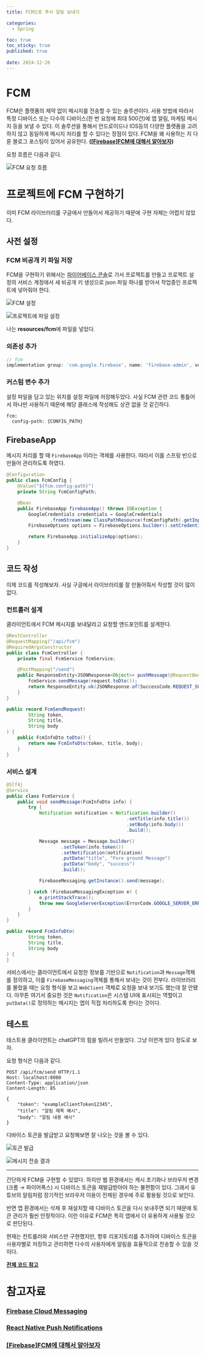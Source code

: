 ```yaml
---
title: FCM으로 푸시 알림 보내기

categories:
  - Spring

toc: true
toc_sticky: true
published: true
 
date: 2024-12-26
---
```


# FCM

FCM은 플랫폼의 제약 없이 메시지를 전송할 수 있는 솔루션이다. 사용 방법에 따라서 특정 디바이스 또는 다수의 디바이스(한 번 요청에 최대 500건)에 앱 알림, 마케팅 메시지 등을 보낼 수 있다. 이 솔루션을 통해서 안드로이드나 IOS등의 다양한 플랫폼을 고려하지 않고 동일하게 메시지 처리를 할 수 있다는 장점이 있다. FCM을 왜 사용하는 지 다룬 블로그 포스팅이 있어서 공유한다. **([\[Firebase\]FCM에 대해서 알아보자](https://donghun.dev/Firebase-Cloud-Messaging))**

요청 흐름은 다음과 같다.

![FCM 요청 흐름](/assets/images/fcm_03.png)

# 프로젝트에 FCM 구현하기

이미 FCM 라이브러리를 구글에서 만들어서 제공하기 때문에 구현 자체는 어렵지 않았다.

## 사전 설정

### FCM 비공개 키 파일 저장

FCM을 구현하기 위해서는 [파이어베이스 콘솔](https://console.firebase.google.com/)로 가서 프로젝트를 만들고 프로젝트 설정의 서비스 계정에서 새 비공개 키 생성으로 json 파일 하나를 받아서 작업중인 프로젝트에 넣어줘야 한다.

![FCM 설정](/assets/images/fcm_01.png)


![프로젝트에 파일 설정](/assets/images/fcm_02.png)

나는 **resources/fcm**에 파일을 넣었다.

### 의존성 추가

```groovy
// fcm
implementation group: 'com.google.firebase', name: 'firebase-admin', version: '9.4.2'
```

### 커스텀 변수 추가

설정 파일을 담고 있는 위치를 설정 파일에 저장해두었다. 사실 FCM 관련 코드 통틀어서 하나만 사용하기 때문에 해당 클래스에 작성해도 상관 없을 것 같긴하다.

```
fcm:
  config-path: {CONFIG_PATH}
```

## FirebaseApp

메시지 처리를 할 때 `FirebaseApp` 이라는 객체를 사용한다. 따라서 이를 스프링 빈으로 만들어 관리하도록 하였다.

```java
@Configuration
public class FcmConfig {
    @Value("${fcm.config-path}")
    private String fcmConfigPath;

    @Bean
    public FirebaseApp firebaseApp() throws IOException {
        GoogleCredentials credentials = GoogleCredentials
                .fromStream(new ClassPathResource(fcmConfigPath).getInputStream());
        FirebaseOptions options = FirebaseOptions.builder().setCredentials(credentials).build();

        return FirebaseApp.initializeApp(options);
    }
}
```

## 코드 작성

이제 코드를 작성해보자. 사실 구글에서 라이브러리를 잘 만들어줘서 작성할 것이 많이 없다. 

### 컨트롤러 설계

클라이언트에서 FCM 메시지를 보내달라고 요청할 앤드포인트를 설계한다.

```java
@RestController
@RequestMapping("/api/fcm")
@RequiredArgsConstructor
public class FcmController {
    private final FcmService fcmService;

    @PostMapping("/send")
    public ResponseEntity<JSONResponse<Object>> pushMessage(@RequestBody FcmSendRequest request) {
        fcmService.sendMessage(request.toDto());
        return ResponseEntity.ok(JSONResponse.of(SuccessCode.REQUEST_SUCCESS, null));
    }
}

public record FcmSendRequest(
        String token,
        String title,
        String body
) {
    public FcmInfoDto toDto() {
        return new FcmInfoDto(token, title, body);
    }
}
```

### 서비스 설계

```java
@Slf4j
@Service
public class FcmService {
    public void sendMessage(FcmInfoDto info) {
        try {
            Notification notification = Notification.builder()
                                            .setTitle(info.title())
                                            .setBody(info.body())
                                            .build();

            Message message = Message.builder()
                    .setToken(info.token())
                    .setNotification(notification)
                    .putData("title", "Fore ground Message")
                    .putData("body", "success")
                    .build();

            FirebaseMessaging.getInstance().send(message);

        } catch (FirebaseMessagingException e) {
            e.printStackTrace();
            throw new GoogleServerException(ErrorCode.GOOGLE_SERVER_ERROR);
        }
    }
}

public record FcmInfoDto(
        String token,
        String title,
        String body
) {
}
```

서비스에서는 클라이언트에서 요청한 정보를 기반으로 `Notification`과 `Message`객체를 정의하고, 이를 `FirebaseMessaging`객체를 통해서 보내는 것이 전부다. 라이브러리를 몰랐을 때는 요청 형식을 보고 `WebClient` 객체로 요청을 보내 보기도 했는데 잘 안됐다. 아무튼 여기서 중요한 것은 `Notification`은 시스템 UI에 표시되는 역할이고 `putData()`로 정의하는 메시지는 앱이 직접 처리하도록 한다는 것이다.

## 테스트

테스트용 클라이언트는 chatGPT의 힘을 빌려서 만들었다. 그냥 이런게 있다 정도로 보자.

<script src="https://gist.github.com/sehako/fd7644528caad74af76a7780adb18815.js"></script>

요청 형식은 다음과 같다.

```
POST /api/fcm/send HTTP/1.1
Host: localhost:8080
Content-Type: application/json
Content-Length: 85

{
    "token": "exampleClientToken12345",
    "title": "알림 제목 예시",
    "body": "알림 내용 예시"
}
```

디바이스 토큰을 발급받고 요청해보면 잘 나오는 것을 볼 수 있다.

![토큰 발급](/assets/images/fcm_04.png)

![메시지 전송 결과](/assets/images/fcm_05.png)

---

간단하게 FCM을 구현할 수 있었다. 하지만 웹 환경에서는 캐시 초기화나 브라우저 변경(크롬 → 파이어폭스) 시 디바이스 토큰을 재발급받아야 하는 불편함이 있다. 그래서 유튜브의 알림처럼 장기적인 브라우저 이용이 전제된 경우에 주로 활용될 것으로 보인다. 

반면 앱 환경에서는 삭제 후 재설치할 때 디바이스 토큰을 다시 보내주면 되기 때문에 토큰 관리가 훨씬 안정적이다. 이런 이유로 FCM은 특히 앱에서 더 유용하게 사용될 것으로 판단된다.

현재는 컨트롤러와 서비스만 구현했지만, 향후 리포지토리를 추가하여 디바이스 토큰을 사용자별로 저장하고 관리하면 다수의 사용자에게 알림을 효율적으로 전송할 수 있을 것이다.

**[전체 코드 참고](https://github.com/sehako/playground/tree/feature/10)**  

# 참고자료

### [Firebase Cloud Messaging](https://firebase.google.com/docs/cloud-messaging?hl=ko)

### [React Native Push Notifications](https://dev.to/jakubkoci/react-native-push-notifications-313i)

### [\[Firebase\]FCM에 대해서 알아보자](https://donghun.dev/Firebase-Cloud-Messaging)